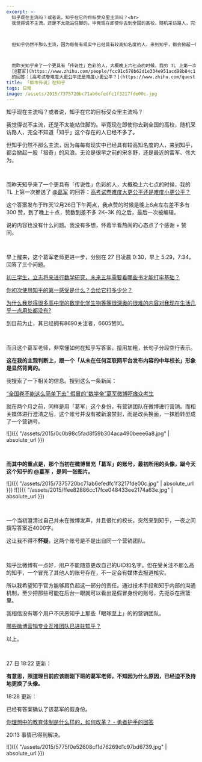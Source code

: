 ```yaml
---
excerpt: >-
  知乎现在主流吗？或者说，知乎在它的目标受众里主流吗？<br>
  我觉得说不主流，还是不太能站住脚的。毕竟现在即使你去到全国的高校，随机采访路人，完全不知道「知乎」这个存在的人已经不多了。



  但知乎仍然不那么主流，因为每每有现实中已经具有较高知名度的人，来到知乎，都会掀起一股「猎奇」的风浪。无论是很早之前的宋冬野，还是最近的雷军、佟大为。



  而昨天知乎来了一个更具有「传说性」色彩的人，大概晚上六七点的时候，我的 TL 上第一次推送了
  [@葛军](https://www.zhihu.com/people/fcc91c678b62d1e334e951acd98b84c1)
  的回答：[高考试卷难度大更公平还是难度小更公平？](https://www.zhihu.com/question/26418834/answer/78634267)
title: 「都市传说」在知乎
tags: 日常
image: /assets/2015/7375720bc71ab6efedfc1f3217fde00c.jpg
---
```


知乎现在主流吗？或者说，知乎在它的目标受众里主流吗？

我觉得说不主流，还是不太能站住脚的。毕竟现在即使你去到全国的高校，随机采访路人，完全不知道「知乎」这个存在的人已经不多了。

但知乎仍然不那么主流，因为每每有现实中已经具有较高知名度的人，来到知乎，都会掀起一股「猎奇」的风浪。无论是很早之前的宋冬野，还是最近的雷军、佟大为。

<br>

而昨天知乎来了一个更具有「传说性」色彩的人，大概晚上六七点的时候，我的 TL 上第一次推送了 [@葛军](https://www.zhihu.com/people/fcc91c678b62d1e334e951acd98b84c1) 的回答：[高考试卷难度大更公平还是难度小更公平？](https://www.zhihu.com/question/26418834/answer/78634267)

这个答案发布于昨天12月26日下午两点，我点赞的时候是晚上6点左右差不多有 300 赞，到了晚上十点，赞数到差不多 2K~3K 的之后，最后一次被编辑。

说的内容也没有什么问题。我没有多想，怀着半看热闹的心态点了个感谢 + 赞同。

<br>

早上醒来，这个葛军老师更进一步，分别在 27 日凌晨 0:30，早上 5:29，7:34，回答了三个问题。

[初三学生，立志将来进行数学研究，未来五年需要看哪些书才能打牢基础？](https://www.zhihu.com/question/38898724/answer/78707701)

[你初次使用知乎的第一感受是什么？会给它打多少分？ ](https://www.zhihu.com/question/19551531/answer/78724334)

[为什么我觉得很多高中学的数学化学生物等等很深奥的很难的内容对我现在生活几乎一点用处都没有? ](https://www.zhihu.com/question/31029011/answer/78726796)

到目前为止，其已经拥有8690关注者，6605赞同。

<br>

而且这个葛军老师，非常懂如何在知乎写答案，擅用加粗，长句子分段空行表示。

**这在我的主观判断上，跟一个「从未在任何互联网平台发布内容的中年校长」形象是显然背离的。**

我搜索了一下相关的信息。搜到这么一条新闻：

[“全国卷不能这么简单下去” 假冒的“数学帝”葛军微博吓瘫众考生](https://link.zhihu.com/?target=http%3A//news.sina.com.cn/o/2015-10-23/doc-ifxizetf7941018.shtml)

就在两个月之前，同样是用「葛军」这个身份，有营销团队在微博进行营销。而相关媒体进行澄清之后，这个账号并没有被新浪禁封，而是改头换面，一抹脸转型成了一个营销号。

![]({{ "/assets/2015/0c0b98c5fad8f59b304aca490beee6a8.jpg" | absolute_url }})

<br>

**而其中的重点是，那个当初在微博冒充「葛军」的账号，最初所用的头像，跟今天这个知乎的 [@葛军](https://www.zhihu.com/people/fcc91c678b62d1e334e951acd98b84c1) ，是同一张图片。**

![]({{ "/assets/2015/7375720bc71ab6efedfc1f3217fde00c.jpg" | absolute_url }})
![]({{ "/assets/2015/ffee82886cc17fce048433ee2174a63e.jpg" | absolute_url }})

<br>

一个当初澄清过自己并未在微博发声，并且很忙的校长，突然来到知乎，一夜之间撰写答案近4000字。

这让我不得不**怀疑**，这两个账号是不是出自同一个营销团队。

<br>

知乎比微博有一点好，用户不能随意更改自己的UID和名字。但在受关注不那么高的知乎，一个冒充了其他人的账号存在，不一定会有媒体去报道核实。

所以我希望知乎官方能够肩负起这一部分的责任。通过技术手段和知乎内部的沟通机制，至少把那些可能在后台一眼就可以看出是假冒身份的账号，先扼杀在摇篮里。

我相信没有哪个用户不厌恶知乎上那些「眼球至上」的的营销团队。

[哪些微博营销专业互推团队已进驻知乎？ ](https://www.zhihu.com/question/38718808/answer/77786727)

以上。

<br>

27 日 18:22 更新：

**有意思，照道理目前应该刚刚下班的葛军老师，不知因为什么原因，已经迫不及待地更换了头像。**

18:28 更新：

已经有答案确认了该葛军的假身份。

[你理想中的教育体制是什么样的，如何改革？ - 勇者护手的回答](https://www.zhihu.com/question/38910448/answer/78791087)

20:13 事情已得到解决。

![]({{ "/assets/2015/5775f0e52608cf1d76269d1c97bd6739.jpg" | absolute_url }})
